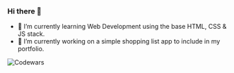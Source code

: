 ### Hi there 👋

- 🌱 I’m currently learning Web Development using the base HTML, CSS & JS stack.
- 🔭 I’m currently working on a simple shopping list app to include in my portfolio.

![Codewars](https://github.r2v.ch/codewars?user=maggenium&stroke=yellow)

<!--
**maggenium/maggenium** is a ✨ _special_ ✨ repository because its `README.md` (this file) appears on your GitHub profile.

Here are some ideas to get you started:

- 🔭 I’m currently working on ...
- 🌱 I’m currently learning ...
- 👯 I’m looking to collaborate on ...
- 🤔 I’m looking for help with ...
- 💬 Ask me about ...
- 📫 How to reach me: ...
- 😄 Pronouns: ...
- ⚡ Fun fact: ...
-->
